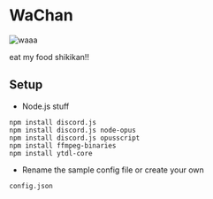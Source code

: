 # WaChan

![waaa](https://i.imgur.com/PIiKaTZ.jpg)

eat my food shikikan!!

## Setup

- Node.js stuff

``` npm packages
npm install discord.js
npm install discord.js node-opus
npm install discord.js opusscript
npm install ffmpeg-binaries
npm install ytdl-core

```

- Rename the sample config file or create your own

```
config.json
```
